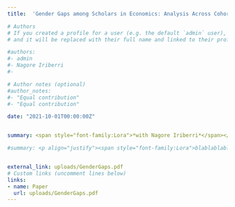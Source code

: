 ```yaml
---
title:  'Gender Gaps among Scholars in Economics: Analysis Across Cohorts'

# Authors
# If you created a profile for a user (e.g. the default `admin` user), write the username (folder name) here
# and it will be replaced with their full name and linked to their profile.

#authors:
#- admin 
#- Nagore Iriberri
#- 

# Author notes (optional)
#author_notes:
#- "Equal contribution"
#- "Equal contribution"

date: "2021-10-01T00:00:00Z"


summary: <span style="font-family:Lora">*with Nagore Iriberri*</span></br><p align="justify"><span style="font-family:Lora">We study the evolution of gender gaps, both in terms of representation and research output, among cohorts of scholars in economics over the past 9 decades (1933-2019) using a sample of economists who have published at least once in any of the 36 high impact journals (Card et al., 2022). With respect to representation, there has been a clear increase of the female share among scholars, but we find evidence of both vertical segregation based on prominence and horizontal segregation based on research fields. With respect to gender gaps in output, women publish fewer articles than men, and more concerningly, the negative gender gap showed no sign of convergence since the 1940s, although there is substantial heterogeneity in the type of publication. The negative gender gap in publications is mostly explained by women having shorter active academic careers. </span>

#summary: <p align="justify"><span style="font-family:Lora">blablablabla </br></br><ins>Presented at</ins>&colon; </span>


external_link: uploads/GenderGaps.pdf
# Custom links (uncomment lines below)
links:
- name: Paper
  url: uploads/GenderGaps.pdf
---
```


